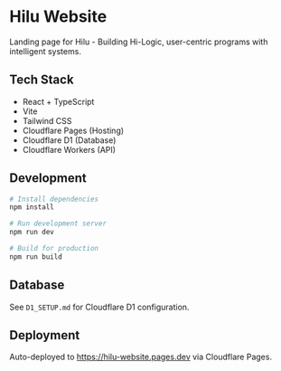 
# Hilu Website

Landing page for Hilu - Building Hi-Logic, user-centric programs with intelligent systems.

## Tech Stack
- React + TypeScript
- Vite
- Tailwind CSS
- Cloudflare Pages (Hosting)
- Cloudflare D1 (Database)
- Cloudflare Workers (API)

## Development

```bash
# Install dependencies
npm install

# Run development server
npm run dev

# Build for production
npm run build
```

## Database

See `D1_SETUP.md` for Cloudflare D1 configuration.

## Deployment

Auto-deployed to https://hilu-website.pages.dev via Cloudflare Pages.
  